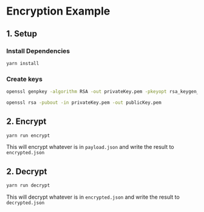 # Encryption Example



## 1. Setup

### Install Dependencies
```bash
yarn install
```

### Create keys
```bash
openssl genpkey -algorithm RSA -out privateKey.pem -pkeyopt rsa_keygen_bits:2048
```

```bash
openssl rsa -pubout -in privateKey.pem -out publicKey.pem
```

## 2. Encrypt
```bash
yarn run encrypt
```

This will encrypt whatever is in `payload.json` and write the result to `encrypted.json`

## 2. Decrypt
```bash
yarn run decrypt
```

This will decrypt whatever is in `encrypted.json` and write the result to `decrypted.json`

